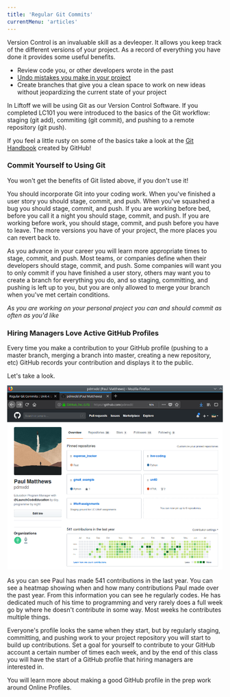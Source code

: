 ```yaml
---
title: 'Regular Git Commits'
currentMenu: 'articles'
---
```


Version Control is an invaluable skill as a devleoper. It allows you keep track of the different versions of your project. As a record of everything you have done it provides some useful benefits.

- Review code you, or other developers wrote in the past
- [Undo mistakes you make in your project](https://blog.github.com/2015-06-08-how-to-undo-almost-anything-with-git/)
- Create branches that give you a clean space to work on new ideas without jeopardizing the current state of your project

In Liftoff we will be using Git as our Version Control Software. If you completed LC101 you were introduced to the basics of the Git workflow: staging (git add), commiting (git commit), and pushing to a remote repository (git push).

If you feel a little rusty on some of the basics take a look at the [Git Handbook](https://guides.github.com/introduction/git-handbook/) created by GitHub!

### Commit Yourself to Using Git

You won't get the benefits of Git listed above, if you don't use it!

You should incorporate Git into your coding work. When you've finished a user story you should stage, commit, and push. When you've squashed a bug you should stage, commit, and push. If you are working before bed, before you call it a night you should stage, commit, and push. If you are working before work, you should stage, commit, and push before you have to leave. The more versions you have of your project, the more places you can revert back to.

As you advance in your career you will learn more appropriate times to stage, commit, and push. Most teams, or companies define when their developers should stage, commit, and push. Some companies will want you to only commit if you have finished a user story, others may want you to create a branch for everything you do, and so staging, committing, and pushing is left up to you, but you are only allowed to merge your branch when you've met certain conditions.

*As you are working on your personal project you can and should commit as often as you'd like*

### Hiring Managers Love Active GitHub Profiles

Every time you make a contribution to your GitHub profile (pushing to a master branch, merging a branch into master, creating a new repository, etc) GitHub records your contribution and displays it to the public.

Let's take a look.

![Active GitHub Profile](../../images/active-github-profile.png/)

As you can see Paul has made 541 contributions in the last year. You can see a heatmap showing when and how many contributions Paul made over the past year. From this information you can see he regularly codes. He has dedicated much of his time to programming and very rarely does a full week go by where he doesn't contribute in some way. Most weeks he contributes multiple things.

Everyone's profile looks the same when they start, but by regularly staging, committing, and pushing work to your project repository you will start to build up contributions. Set a goal for yourself to contribute to your GitHub account a certain number of times each week, and by the end of this class you will have the start of a GitHub profile that hiring managers are interested in.

You will learn more about making a good GitHub profile in the prep work around Online Profiles.